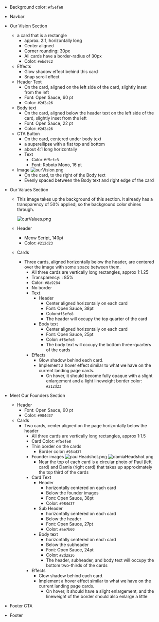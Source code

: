- Background color: `#f5efe8`
- Navbar
- Our Vision Section
    - a card that is a rectangle
        - approx. 2:1, horizontally long
        - Center aligned
        - Corner rounding: 30px
        - All cards have a border-radius of 30px
        - Color: `#ebd9c2`
    - Effects
        - Glow shadow effect behind this card
        - Snap scroll effect
    - Header Text
        - On the card, aligned on the left side of the card, slightly inset from the left
        - Font: Open Sauce, 60 pt
        - Color: `#2d2a26`
    - Body text
        - On the card, aligned below the header text on the left side of the card, slightly inset from the left
        - Font: Open Sauce, 22 pt
        - Color: `#2d2a26`
    - CTA Button
        - On the card, centered under body text
        - a  superellipse with a flat top and bottom
        - about 4:1 long horizontally
        - Text
            - Color:`#f5efe8`
            - Font: Roboto Mono, 16 pt
    - Image
        ![ourVision.png](@ourVision.png)
        - On the card, to the right of the Body text
        - Evenly spaced between the Body text and right edge of the card

- Our Values Section
    - This image takes up the background of this section. It already has a transparency of 50% applied, so the background color shines through.
        
        ![ourValues.png](@ourValues.png)
        
    - Header
        - Meow Script, 140pt
        - Color: `#212d23`
    - Cards
        - Three cards, aligned horizontally below the header, are centered over the image with some space between them.
            - All three cards are vertically long rectangles, approx 1:1.25
            - Transparency: : 85%
            - Color: `#8a9284`
            - No border
            - Text
                - Header
                    - Center aligned horizontally on each card
                    - Font: Open Sauce, 38pt
                    - Color:`#f5efe8`
                    - The header will occupy the top quarter of the card
                - Body text
                    - Center aligned horizontally on each card
                    - Font: Open Sauce, 25pt
                    - Color: `#f5efe8`
                    - The body text will occupy the bottom three-quarters of the cards
            - Effects
                - Glow shadow behind each card.
                - Implement a hover effect similar to what we have on the current landing page cards.
                    - On hover, it should become fully opaque with a slight enlargement and a light lineweight border color: `#212d23`
- Meet Our Founders Section
    - Header
        - Font: Open Sauce, 60 pt
        - Color: `#984d37`
    - Cards
        - Two cards, center aligned on the page horizontally below the header
            - All three cards are vertically long rectangles, approx 1:1.5
            - Card Color: `#f5efe8`
            - Thin border on the cards
                - Border color: `#984d37`
            - Founder images
                ![paulHeadshot.png](@paulHeadshot.png)
                ![damiaHeadshot.png](@damiaHeadshot.png)
                - Near the top of each card is a circular photo of Paul (left card) and Damia (right card) that takes up approximately the top third of the cards
            - Card Text
                - Header
                    - horizontally centered on each card
                    - Below the founder images
                    - Font: Open Sauce, 38pt
                    - Color: `#984d37`
                - Sub Header
                    - horizontally centered on each card
                    - Below the header
                    - Font: Open Sauce, 27pt
                    - Color: `#ae7b60`
                - Body text
                    - horizontally centered on each card
                    - Below the subheader
                    - Font: Open Sauce, 24pt
                    - Color: `#2d2a26`
                    - The header, subheader, and body text will occupy the bottom two-thirds of the cards
            - Effects
                - Glow shadow behind each card.
                - Implement a hover effect similar to what we have on the current landing page cards.
                    - On hover, it should have a slight enlargement, and the lineweight of the border should also enlarge a little
- Footer CTA
- Footer
